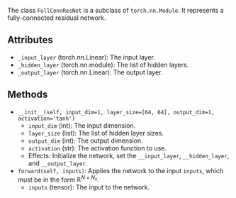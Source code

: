 
The class `FullConnResNet` is a subclass of `torch.nn.Module`.
It represents a fully-connected residual network.

## Attributes

- `_input_layer` (torch.nn.Linear): The input layer.
- `_hidden_layer` (torch.nn.module): The list of hidden layers.
- `_output_layer` (torch.nn.Linear): The output layer.

## Methods

- `__init__(self, input_dim=1, layer_size=[64, 64], output_dim=1, activation='tanh')`
    - `input_dim` (int): The input dimension.
    - `layer_size` (list): The list of hidden layer sizes.
    - `output_dim` (int): The output dimension.
    - `activation` (str): The activation function to use.
    - Effects: Initialize the network, set the `__input_layer`, `__hidden_layer`, and `__output_layer`.
- `forward(self, inputs)`: Applies the network to the input `inputs`, which must be in the form $\mathbb{R}^{N \times N_x}$.
    - `inputs` (tensor): The input to the network.
